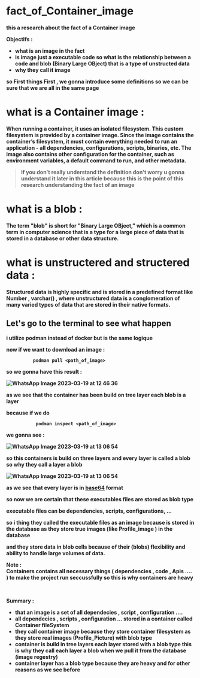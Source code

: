 # fact_of_Container_image

<strong>this a research about the fact of a Container image <strong> <br>

Objectifs : 
* what is an image in the fact 
* is image just a executable code so what is the relationship between a code and blob (Binary Large OBject) that is a type of unstructed data 
* why they call it image 

so First things First , we gonna introduce some definitions so we can be sure that we are all in the same page 
 
# <strong> what is a Container image : </strong><br>
When running a container, it uses an isolated filesystem. This custom filesystem is provided by a container image. Since the image contains the container’s filesystem, it must contain everything needed to run an application - all dependencies, configurations, scripts, binaries, etc. The image also contains other configuration for the container, such as environment variables, a default command to run, and other metadata.<br>
>if you don't really understand  the definition don't worry u  gonna understand it later in this article because this is the point of this research understanding the fact of an image  

# <strong> what is a blob : </strong><br>
The term "blob" is short for "Binary Large OBject," which is a common term in computer science that is a type for a large piece of data that is stored in a database or other data structure. 

# <strong> what is unstructered and structered  data : </strong><br>  
Structured data is highly specific and is stored in a predefined format like Number , varchar() , where unstructured data is a conglomeration of many varied types of data that are stored in their native formats. 
 
 
## Let's go to the terminal to see what happen 

i utilize podman instead of docker but is the same logique <br>
 
now if we want to download an image : <br> 


              podman pull <path_of_image> 
             
so we gonna have this result : 

![WhatsApp Image 2023-03-19 at 12 46 36](https://user-images.githubusercontent.com/100031609/226173393-eccc5191-4fc9-4591-8594-266c11d149db.jpeg)

as we see that the container has been build on tree layer each blob is a layer 

because if we do 

               podman inspect <path_of_image> 
              

 we gonna see : <br> 
 
 ![WhatsApp Image 2023-03-19 at 13 06 54](https://user-images.githubusercontent.com/100031609/226175040-d8f966bb-ccc6-4176-8071-b2e4df11e8ba.jpeg)<br>
 
 so this containers is build on three layers and every layer is called a blob so why they call a layer a blob  <br> 
 
 ![WhatsApp Image 2023-03-19 at 13 06 54](https://user-images.githubusercontent.com/100031609/226174414-57978a4c-b28c-41f3-8a64-a56936458f24.jpeg) 
 <br> 
 
 as we see that every layer is in  [base64](https://en.wikipedia.org/wiki/Base64) format  <br>
 
 
 so now we are certain that these executables files  are stored as blob type 
 
 executable files can be dependencies, scripts, configurations, ...  
 
 so i thing they called the executable files  as an image because is stored in the database as they store true images (like Profile_image ) in the database 
 
 and they store data in blob cells because of their (blobs) flexibility and ability to handle large volumes of data. 
 
 Note :   <br> 
 Containers contains all necessary things ( dependencies , code , Apis .... ) to make the project run seccussfully so this is why containers are heavy 
 
<br>
 
 
<!-- <strong>some Common examples of files stored in a BLOB data type field include:<strong>

* Images (JPG, JPEG, PNG, GIF, HEIC, WEBP, raw binary data)
* Videos (MP4, AVI, MOV, MKV)
* Audio files (MP3, WAV, AAC)
* Documents (PDF, TXT, CSV, DOCX, XLSX)
* Archives (ZIP, RAR)
* Executable files (EXE, MSI)
* Backups (SQL, BAK)
-->
Summary : 
  * that an image is a set of all dependecies , script , configuration ....
  * all dependecies , scripts , configuration ... stored in a container  called Container fileSystem 
  * they call container image because they store container filesystem as they store real images (Profile_Picture) with blob type 
  * container is build in tree layers each layer stored with a blob type this is why they call each layer a blob when we pull it from the database (image regestry)
  * container layer has a blob type because they are heavy and for other reasons as we see before 
  
 
 
